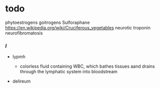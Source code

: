# todo

phytoestrogens
goitrogens
Sulforaphane
https://en.wikipedia.org/wiki/Cruciferous_vegetables
neurotic
troponin
neurofibromatosis

### _l_

- lypmh
	- colorless fluid containing WBC, which bathes tissues aand drains through the lymphatic system into bloodstream

- delireum
